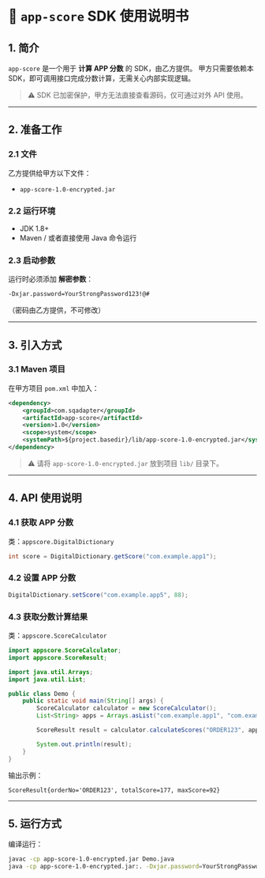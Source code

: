 # 📘 `app-score` SDK 使用说明书

## 1. 简介

`app-score` 是一个用于 **计算 APP 分数** 的 SDK，由乙方提供。
甲方只需要依赖本 SDK，即可调用接口完成分数计算，无需关心内部实现逻辑。

> ⚠️ SDK 已加密保护，甲方无法直接查看源码，仅可通过对外 API 使用。

---

## 2. 准备工作

### 2.1 文件

乙方提供给甲方以下文件：

* `app-score-1.0-encrypted.jar`

### 2.2 运行环境

* JDK 1.8+
* Maven / 或者直接使用 Java 命令运行

### 2.3 启动参数

运行时必须添加 **解密参数**：

```bash
-Dxjar.password=YourStrongPassword123!@#
```

（密码由乙方提供，不可修改）

---

## 3. 引入方式

### 3.1 Maven 项目

在甲方项目 `pom.xml` 中加入：

```xml
<dependency>
    <groupId>com.sqadapter</groupId>
    <artifactId>app-score</artifactId>
    <version>1.0</version>
    <scope>system</scope>
    <systemPath>${project.basedir}/lib/app-score-1.0-encrypted.jar</systemPath>
</dependency>
```

> ⚠️ 请将 `app-score-1.0-encrypted.jar` 放到项目 `lib/` 目录下。

---

## 4. API 使用说明

### 4.1 获取 APP 分数

类：`appscore.DigitalDictionary`

```java
int score = DigitalDictionary.getScore("com.example.app1");
```

### 4.2 设置 APP 分数

```java
DigitalDictionary.setScore("com.example.app5", 88);
```

### 4.3 获取分数计算结果

类：`appscore.ScoreCalculator`

```java
import appscore.ScoreCalculator;
import appscore.ScoreResult;

import java.util.Arrays;
import java.util.List;

public class Demo {
    public static void main(String[] args) {
        ScoreCalculator calculator = new ScoreCalculator();
        List<String> apps = Arrays.asList("com.example.app1", "com.example.app2", "com.unknown.app");

        ScoreResult result = calculator.calculateScores("ORDER123", apps);

        System.out.println(result);
    }
}
```

输出示例：

```
ScoreResult{orderNo='ORDER123', totalScore=177, maxScore=92}
```

---

## 5. 运行方式

编译运行：

```bash
javac -cp app-score-1.0-encrypted.jar Demo.java
java -cp app-score-1.0-encrypted.jar:. -Dxjar.password=YourStrongPassword123!@# Demo
```
